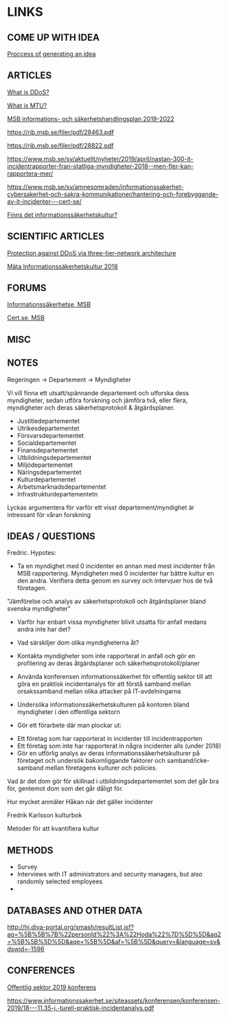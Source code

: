 # LINKS

## COME UP WITH IDEA
[Proccess of generating an idea](https://writing.wisc.edu/handbook/process/generatingideas/)

## ARTICLES
   
[What is DDoS?](https://www.cloudflare.com/learning/ddos/what-is-a-ddos-attack)

[What is MTU?](https://www.imperva.com/blog/mtu-mss-explained/)

[MSB informations- och säkerhetshandlingsplan 2019-2022](https://www.msb.se/RibData/Filer/pdf/28804.pdf)

https://rib.msb.se/filer/pdf/28463.pdf

https://rib.msb.se/filer/pdf/28822.pdf

https://www.msb.se/sv/aktuellt/nyheter/2019/april/nastan-300-it-incidentrapporter-fran-statliga-myndigheter-2018--men-fler-kan-rapportera-mer/

https://www.msb.se/sv/amnesomraden/informationssakerhet-cybersakerhet-och-sakra-kommunikationer/hantering-och-forebyggande-av-it-incidenter---cert-se/

[Finns det informationssäkerhetskultur?](https://www.fiaewald.se/nationell-styrning/finns-det-en-informationssakerhetskultur/)

## SCIENTIFIC ARTICLES

[Protection against DDoS via three-tier-network architecture](https://www.researchgate.net/profile/Akashdeep_Bhardwaj/publication/307435722_Three_Tier_Network_Architecture_to_Mitigate_DDoS_Attacks_on_Hybrid_Cloud_Environments/links/5a7fe7250f7e9be137c74f3b/Three-Tier-Network-Architecture-to-Mitigate-DDoS-Attacks-on-Hybrid-Cloud-Environments.pdf)

[Mäta Informationssäkerhetskultur 2018](http://www.diva-portal.se/smash/get/diva2:1238044/FULLTEXT01.pdf)

## FORUMS 
[Informationssäkerhetse, MSB](https://www.informationssakerhet.se)

[Cert.se, MSB](https://www.cert.se/)

## MISC

## NOTES

Regeringen -> Departement -> Myndigheter

Vi vill finna ett utsatt/spännande departement och utforska dess myndigheter, sedan utföra forskning och jämföra två, eller flera, myndigheter och deras säkerhetsprotokoll & åtgärdsplaner. 

* Justitiedepartementet
* Utrikesdepartementet
* Försvarsdepartementet
* Socialdepartementet
* Finansdepartementet
* Utbildningsdepartementet
* Miljödepartementet
* Näringsdepartementet
* Kulturdepartementet
* Arbetsmarknadsdepartementet
* Infrastrukturdepartementetn

Lyckas argumentera för varför ett visst departement/myndighet är intressant för våran forskning

## IDEAS / QUESTIONS
Fredric. Hypotes:
* Ta en myndighet med 0 incidenter en annan med mest incidenter från MSB rapportering. Myndigheten med 0 incidenter har bättre kultur en den andra. Verifiera detta genom en survey och intervjuer hos de två företagen.

"Jämförelse och analys av säkerhetsprotokoll och åtgärdsplaner bland svenska myndigheter"

* Varför har enbart vissa myndigheter blivit utsatta för anfall medans andra inte har det?

* Vad särskiljer dom olika myndigheterna åt?

* Kontakta myndigheter som inte rapporterat in anfall och gör en profilering av deras åtgärdsplaner och säkerhetsprotokoll/planer

* Använda konferensen informationssäkerhet för offentlig sektor till att göra en praktisk incidentanalys för att förstå samband mellan orsakssamband mellan olika attacker på IT-avdelningarna

* Undersöka informationssäkerhetskulturen på kontoren bland myndigheter i den offentliga sektorn

* Gör ett förarbete där man plockar ut:

- Ett företag som har rapporterat in incidenter till incidentrapporten
- Ett företag som inte har rapporterat in några incidenter alls (under 2018)
- Gör en utförlig analys av deras informationssäkerhetskulturer på företaget och undersök bakomliggande faktorer och samband/icke-samband mellan företagens kulturer och policies.

Vad är det dom gör för skillnad i utbildningsdepartementet som det går bra för, gentemot dom som det går dåligt för.

Hur mycket anmäler Håkan när det gäller incidenter 

Fredrik Karlsson kulturbok

Metoder för att kvantifiera kultur


## METHODS

* Survey
* Interviews with IT administrators and security managers, but also randomly selected employees
* 


## DATABASES AND OTHER DATA

http://hj.diva-portal.org/smash/resultList.jsf?aq=%5B%5B%7B%22personId%22%3A%22Hoda%22%7D%5D%5D&aq2=%5B%5B%5D%5D&aqe=%5B%5D&af=%5B%5D&query=&language=sv&dswid=-1596


## CONFERENCES 

[Offentlig sektor 2019 konferens](https://www.informationssakerhet.se/kompetensutveckling/konferensen-informationssakerhet-for-offentlig-sektor-2019/)

https://www.informationssakerhet.se/siteassets/konferensen/konferensen-2019/18---11.35-j.-turell-praktisk-incidentanalys.pdf


